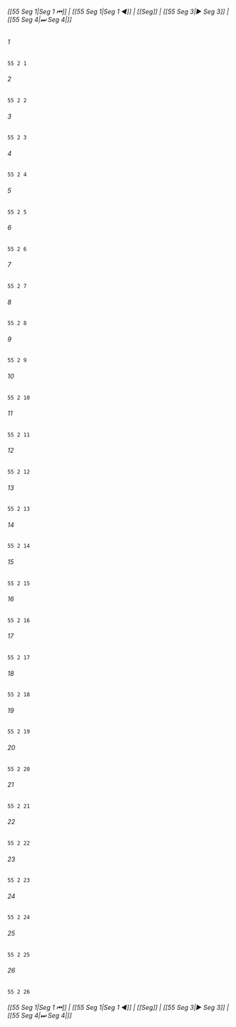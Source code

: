 
###### [[55 Seg 1|Seg 1 ⏮]] | [[55 Seg 1|Seg 1 ◀]] | [[Seg]] | [[55 Seg 3|▶ Seg 3]] | [[55 Seg 4|⏭ Seg 4|]]

###### 1
``` verse
55 2 1 
```
###### 2
``` verse
55 2 2 
```
###### 3
``` verse
55 2 3 
```
###### 4
``` verse
55 2 4 
```
###### 5
``` verse
55 2 5 
```
###### 6
``` verse
55 2 6 
```
###### 7
``` verse
55 2 7 
```
###### 8
``` verse
55 2 8 
```
###### 9
``` verse
55 2 9 
```
###### 10
``` verse
55 2 10 
```
###### 11
``` verse
55 2 11 
```
###### 12
``` verse
55 2 12 
```
###### 13
``` verse
55 2 13 
```
###### 14
``` verse
55 2 14 
```
###### 15
``` verse
55 2 15 
```
###### 16
``` verse
55 2 16 
```
###### 17
``` verse
55 2 17 
```
###### 18
``` verse
55 2 18 
```
###### 19
``` verse
55 2 19 
```
###### 20
``` verse
55 2 20 
```
###### 21
``` verse
55 2 21 
```
###### 22
``` verse
55 2 22 
```
###### 23
``` verse
55 2 23 
```
###### 24
``` verse
55 2 24 
```
###### 25
``` verse
55 2 25 
```
###### 26
``` verse
55 2 26 
```

###### [[55 Seg 1|Seg 1 ⏮]] | [[55 Seg 1|Seg 1 ◀]] | [[Seg]] | [[55 Seg 3|▶ Seg 3]] | [[55 Seg 4|⏭ Seg 4|]]

